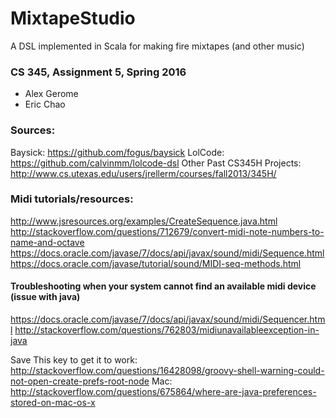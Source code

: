 # MixtapeStudio
A DSL implemented in Scala for making fire mixtapes (and other music)

### CS 345, Assignment 5, Spring 2016
* Alex Gerome
* Eric Chao



### Sources:
Baysick: https://github.com/fogus/baysick
LolCode: https://github.com/calvinmm/lolcode-dsl
Other Past CS345H Projects: http://www.cs.utexas.edu/users/jrellerm/courses/fall2013/345H/

### Midi tutorials/resources:
http://www.jsresources.org/examples/CreateSequence.java.html
http://stackoverflow.com/questions/712679/convert-midi-note-numbers-to-name-and-octave
https://docs.oracle.com/javase/7/docs/api/javax/sound/midi/Sequence.html
https://docs.oracle.com/javase/tutorial/sound/MIDI-seq-methods.html

#### Troubleshooting when your system cannot find an available midi device (issue with java)
https://docs.oracle.com/javase/7/docs/api/javax/sound/midi/Sequencer.html
http://stackoverflow.com/questions/762803/midiunavailableexception-in-java

Save This key to get it to work:
http://stackoverflow.com/questions/16428098/groovy-shell-warning-could-not-open-create-prefs-root-node
Mac:
http://stackoverflow.com/questions/675864/where-are-java-preferences-stored-on-mac-os-x